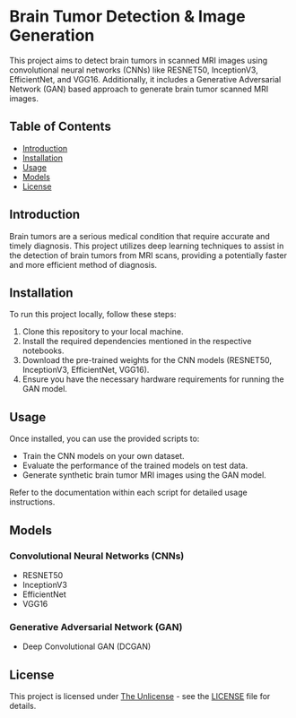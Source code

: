 # Brain Tumor Detection & Image Generation

This project aims to detect brain tumors in scanned MRI images using convolutional neural networks (CNNs) like RESNET50, InceptionV3, EfficientNet, and VGG16. Additionally, it includes a Generative Adversarial Network (GAN) based approach to generate brain tumor scanned MRI images.

## Table of Contents

- [Introduction](#introduction)
- [Installation](#installation)
- [Usage](#usage)
- [Models](#models)
- [License](#license)

## Introduction

Brain tumors are a serious medical condition that require accurate and timely diagnosis. This project utilizes deep learning techniques to assist in the detection of brain tumors from MRI scans, providing a potentially faster and more efficient method of diagnosis.

## Installation

To run this project locally, follow these steps:

1. Clone this repository to your local machine.
2. Install the required dependencies mentioned in the respective notebooks.
3. Download the pre-trained weights for the CNN models (RESNET50, InceptionV3, EfficientNet, VGG16).
4. Ensure you have the necessary hardware requirements for running the GAN model.

## Usage

Once installed, you can use the provided scripts to:

- Train the CNN models on your own dataset.
- Evaluate the performance of the trained models on test data.
- Generate synthetic brain tumor MRI images using the GAN model.

Refer to the documentation within each script for detailed usage instructions.

## Models

### Convolutional Neural Networks (CNNs)

- RESNET50
- InceptionV3
- EfficientNet
- VGG16

### Generative Adversarial Network (GAN)

- Deep Convolutional GAN (DCGAN)

## License

This project is licensed under [The Unlicense](https://unlicense.org/) - see the [LICENSE](LICENSE) file for details.
